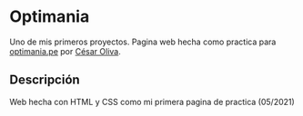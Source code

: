 # Optimania

Uno de mis primeros proyectos. Pagina web hecha como practica para <a href="https://optimania.pe/">optimania.pe</a> por <a href="https://cesaroliva.github.io/portafolio/">César Oliva</a>.

## Descripción

Web hecha con HTML y CSS como mi primera pagina de practica (05/2021)
